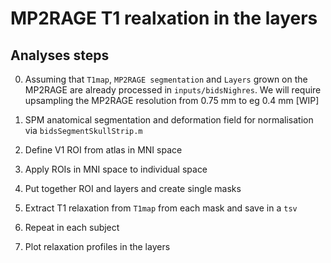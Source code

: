 # MP2RAGE T1 realxation in the layers

## Analyses steps

0. Assuming that `T1map`, `MP2RAGE segmentation` and `Layers` grown on the MP2RAGE are already processed in `inputs/bidsNighres`. We will require upsampling the MP2RAGE resolution from 0.75 mm to eg 0.4 mm [WIP]

1. SPM anatomical segmentation and deformation field for normalisation via `bidsSegmentSkullStrip.m`

2. Define V1 ROI from atlas in MNI space

3. Apply ROIs in MNI space to individual space

4. Put together ROI and layers and create single masks

5. Extract T1 relaxation from `T1map` from each mask and save in a `tsv`

6. Repeat in each subject

7. Plot relaxation profiles in the layers
